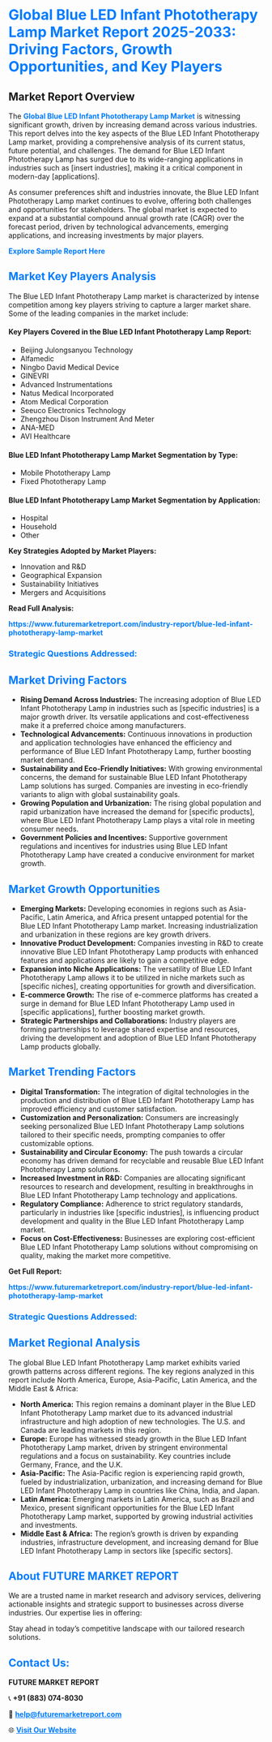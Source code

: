 <h1 style="color: #007BFF;">Global Blue LED Infant Phototherapy Lamp Market Report 2025-2033: Driving Factors, Growth Opportunities, and Key Players</h1>

<section id="overview">
<h2>Market Report Overview</h2>
<p>The <a href="https://www.futuremarketreport.com/industry-report/blue-led-infant-phototherapy-lamp-market" style="color: #007BFF; text-decoration: none;"><strong>Global Blue LED Infant Phototherapy Lamp Market</strong></a> is witnessing significant growth, driven by increasing demand across various industries. This report delves into the key aspects of the Blue LED Infant Phototherapy Lamp market, providing a comprehensive analysis of its current status, future potential, and challenges. The demand for Blue LED Infant Phototherapy Lamp has surged due to its wide-ranging applications in industries such as [insert industries], making it a critical component in modern-day [applications].</p>
<p>As consumer preferences shift and industries innovate, the Blue LED Infant Phototherapy Lamp market continues to evolve, offering both challenges and opportunities for stakeholders. The global market is expected to expand at a substantial compound annual growth rate (CAGR) over the forecast period, driven by technological advancements, emerging applications, and increasing investments by major players.</p>
</section>

<section id="overview">
<p><a href="https://www.futuremarketreport.com/request-sample/reportId=64818" style="color: #007BFF; text-decoration: none;"><strong>Explore Sample Report Here</strong></a></p>
</section>

<section id="key-players">
<h2 style="color: #007BFF;">Market Key Players Analysis</h2>
<p>The Blue LED Infant Phototherapy Lamp market is characterized by intense competition among key players striving to capture a larger market share. Some of the leading companies in the market include:</p>
<h4>Key Players Covered in the Blue LED Infant Phototherapy Lamp Report:</h4>
<ul><li>Beijing Julongsanyou Technology</li><li>Alfamedic</li><li>Ningbo David Medical Device</li><li>GINEVRI</li><li>Advanced Instrumentations</li><li>Natus Medical Incorporated</li><li>Atom Medical Corporation</li><li>Seeuco Electronics Technology</li><li>Zhengzhou Dison Instrument And Meter</li><li>ANA-MED</li><li>AVI Healthcare</li></ul>
<h4>Blue LED Infant Phototherapy Lamp Market Segmentation by Type:</h4>
<ul><li>Mobile Phototherapy Lamp</li><li>Fixed Phototherapy Lamp</li></ul>

<h4>Blue LED Infant Phototherapy Lamp Market Segmentation by Application:</h4>
<ul><li>Hospital</li><li>Household</li><li>Other</li></ul>
<p><strong>Key Strategies Adopted by Market Players:</strong></p>
<ul>
<li>Innovation and R&D</li>
<li>Geographical Expansion</li>
<li>Sustainability Initiatives</li>
<li>Mergers and Acquisitions</li>
</ul>
</section>

<section>
<p><strong>Read Full Analysis: </strong></p><a href="https://www.futuremarketreport.com/industry-report/blue-led-infant-phototherapy-lamp-market" style="color: #007BFF; text-decoration: none;"><strong>https://www.futuremarketreport.com/industry-report/blue-led-infant-phototherapy-lamp-market</strong></a>
<h3 style="color: #007BFF;">Strategic Questions Addressed:</h3>
</section>

<section id="driving-factors">
<h2 style="color: #007BFF;">Market Driving Factors</h2>
<ul>
<li><strong>Rising Demand Across Industries:</strong> The increasing adoption of Blue LED Infant Phototherapy Lamp in industries such as [specific industries] is a major growth driver. Its versatile applications and cost-effectiveness make it a preferred choice among manufacturers.</li>
<li><strong>Technological Advancements:</strong> Continuous innovations in production and application technologies have enhanced the efficiency and performance of Blue LED Infant Phototherapy Lamp, further boosting market demand.</li>
<li><strong>Sustainability and Eco-Friendly Initiatives:</strong> With growing environmental concerns, the demand for sustainable Blue LED Infant Phototherapy Lamp solutions has surged. Companies are investing in eco-friendly variants to align with global sustainability goals.</li>
<li><strong>Growing Population and Urbanization:</strong> The rising global population and rapid urbanization have increased the demand for [specific products], where Blue LED Infant Phototherapy Lamp plays a vital role in meeting consumer needs.</li>
<li><strong>Government Policies and Incentives:</strong> Supportive government regulations and incentives for industries using Blue LED Infant Phototherapy Lamp have created a conducive environment for market growth.</li>
</ul>
</section>

<section id="growth-opportunities">
<h2 style="color: #007BFF;">Market Growth Opportunities</h2>
<ul>
<li><strong>Emerging Markets:</strong> Developing economies in regions such as Asia-Pacific, Latin America, and Africa present untapped potential for the Blue LED Infant Phototherapy Lamp market. Increasing industrialization and urbanization in these regions are key growth drivers.</li>
<li><strong>Innovative Product Development:</strong> Companies investing in R&D to create innovative Blue LED Infant Phototherapy Lamp products with enhanced features and applications are likely to gain a competitive edge.</li>
<li><strong>Expansion into Niche Applications:</strong> The versatility of Blue LED Infant Phototherapy Lamp allows it to be utilized in niche markets such as [specific niches], creating opportunities for growth and diversification.</li>
<li><strong>E-commerce Growth:</strong> The rise of e-commerce platforms has created a surge in demand for Blue LED Infant Phototherapy Lamp used in [specific applications], further boosting market growth.</li>
<li><strong>Strategic Partnerships and Collaborations:</strong> Industry players are forming partnerships to leverage shared expertise and resources, driving the development and adoption of Blue LED Infant Phototherapy Lamp products globally.</li>
</ul>
</section>

<section id="trending-factors">
<h2 style="color: #007BFF;">Market Trending Factors</h2>
<ul>
<li><strong>Digital Transformation:</strong> The integration of digital technologies in the production and distribution of Blue LED Infant Phototherapy Lamp has improved efficiency and customer satisfaction.</li>
<li><strong>Customization and Personalization:</strong> Consumers are increasingly seeking personalized Blue LED Infant Phototherapy Lamp solutions tailored to their specific needs, prompting companies to offer customizable options.</li>
<li><strong>Sustainability and Circular Economy:</strong> The push towards a circular economy has driven demand for recyclable and reusable Blue LED Infant Phototherapy Lamp solutions.</li>
<li><strong>Increased Investment in R&D:</strong> Companies are allocating significant resources to research and development, resulting in breakthroughs in Blue LED Infant Phototherapy Lamp technology and applications.</li>
<li><strong>Regulatory Compliance:</strong> Adherence to strict regulatory standards, particularly in industries like [specific industries], is influencing product development and quality in the Blue LED Infant Phototherapy Lamp market.</li>
<li><strong>Focus on Cost-Effectiveness:</strong> Businesses are exploring cost-efficient Blue LED Infant Phototherapy Lamp solutions without compromising on quality, making the market more competitive.</li>
</ul>
</section>

<section>
<p><strong>Get Full Report: </strong></p><a href="https://www.futuremarketreport.com/industry-report/blue-led-infant-phototherapy-lamp-market" style="color: #007BFF; text-decoration: none;"><strong>https://www.futuremarketreport.com/industry-report/blue-led-infant-phototherapy-lamp-market</strong></a>
<h3 style="color: #007BFF;">Strategic Questions Addressed:</h3>
</section>


<section id="regional-analysis">
<h2 style="color: #007BFF;">Market Regional Analysis</h2>
<p>The global Blue LED Infant Phototherapy Lamp market exhibits varied growth patterns across different regions. The key regions analyzed in this report include North America, Europe, Asia-Pacific, Latin America, and the Middle East & Africa:</p>
<ul>
<li><strong>North America:</strong> This region remains a dominant player in the Blue LED Infant Phototherapy Lamp market due to its advanced industrial infrastructure and high adoption of new technologies. The U.S. and Canada are leading markets in this region.</li>
<li><strong>Europe:</strong> Europe has witnessed steady growth in the Blue LED Infant Phototherapy Lamp market, driven by stringent environmental regulations and a focus on sustainability. Key countries include Germany, France, and the U.K.</li>
<li><strong>Asia-Pacific:</strong> The Asia-Pacific region is experiencing rapid growth, fueled by industrialization, urbanization, and increasing demand for Blue LED Infant Phototherapy Lamp in countries like China, India, and Japan.</li>
<li><strong>Latin America:</strong> Emerging markets in Latin America, such as Brazil and Mexico, present significant opportunities for the Blue LED Infant Phototherapy Lamp market, supported by growing industrial activities and investments.</li>
<li><strong>Middle East & Africa:</strong> The region’s growth is driven by expanding industries, infrastructure development, and increasing demand for Blue LED Infant Phototherapy Lamp in sectors like [specific sectors].</li>
</ul>
</section>

<footer>
<h2 style="color: #007BFF;">About FUTURE MARKET REPORT</h2>
<p>We are a trusted name in market research and advisory services, delivering actionable insights and strategic support to businesses across diverse industries. Our expertise lies in offering:</p>

<p>Stay ahead in today’s competitive landscape with our tailored research solutions.</p>

<h2 style="color: #007BFF;">Contact Us:</h2>
<p><strong>FUTURE MARKET REPORT</strong></p>
<p>📞 <strong>+91 (883) 074-8030</strong></p>
<p>📧 <strong><a href="mailto:help@futuremarketreport.com" style="color: #007BFF;">help@futuremarketreport.com</a></strong></p>
<p>🌐 <strong><a href="https://www.futuremarketreport.com/" style="color: #007BFF;">Visit Our Website</a></strong></p>
</footer>
